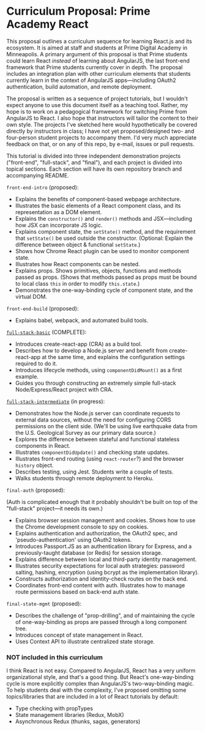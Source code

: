 # Curriculum Proposal: Prime Academy React

This proposal outlines a curriculum sequence for learning React.js and its ecosystem. It is aimed at staff and students at Prime Digital Academy in Minneapolis. A primary argument of this proposal is that Prime students could learn React _instead_ of learning about AngularJS, the last front-end framework that Prime students currently cover in depth. The proposal includes an integration plan with other curriculum elements that students currently learn in the context of AngularJS apps—including OAuth2 authentication, build automation, and remote deployment.

The proposal is written as a sequence of project tutorials, but I wouldn't expect anyone to use this document itself as a teaching tool. Rather, my hope is to work on a pedagogical framwework for switching Prime from AngularJS to React. I also hope that instructors will tailor the content to their own style. The projects I've sketched here would hypothetically be covered directly by instructors in class; I have not yet proposed/designed two- and four-person student projects to accompany them. I'd very much appreciate feedback on that, or on any of this repo, by e-mail, issues or pull requests. 

This tutorial is divided into three independent demonstration projects ("front-end", "full-stack", and "final"), and each project is divided into topical sections. Each section will have its own repository branch and accompanying README.

`front-end-intro` (proposed):

* Explains the benefits of component-based webpage architecture.
* Illustrates the basic elements of a React component class, and its representation as a DOM element.
* Explains the `constructor()` and `render()` methods and JSX—including how JSX can incorporate JS logic.
* Explains component state, the `setState()` method, and the requirement that `setState()` be used outside the constructor. (Optional: Explain the difference between object & functional `setState`.)
* Shows how Chrome React plugin can be used to monitor component state.
* Illustrates how React components can be nested.
* Explains props. Shows primitives, objects, functions and methods passed as props. (Shows that methods passed as props must be bound to local class `this` in order to modify `this.state`.)
* Demonstrates the one-way-binding cycle of component state, and the virtual DOM.

`front-end-build` (proposed):

* Explains babel, webpack, and automated build tools.

[`full-stack-basic`](https://github.com/tataton/react-curriculum-proposal/tree/full-stack-basic) (COMPLETE):

* Introduces create-react-app (CRA) as a build tool.
* Describes how to develop a Node.js server and benefit from create-react-app at the same time, and explains the configuration settings required to do it.
* Introduces lifecycle methods, using `componentDidMount()` as a first example.
* Guides you through constructing an extremely simple full-stack Node/Express/React project with CRA.

[`full-stack-intermediate`](https://github.com/tataton/react-curriculum-proposal/tree/full-stack-intermediate) (in progress):

* Demonstrates how the Node.js server can coordinate requests to external data sources, without the need for configuring CORS permissions on the client side. (We'll be using live earthquake data from the U.S. Geological Survey as our primary data source.)
* Explores the difference between stateful and functional stateless components in React.
* Illustrates `componentDidUpdate()` and checking state updates.
* Illustrates front-end routing (using `react-router`?) and the browser `history` object.
* Describes testing, using Jest. Students write a couple of tests.
* Walks students through remote deployment to Heroku.

`final-auth` (proposed):

(Auth is complicated enough that it probably shouldn't be built on top of the "full-stack" project—it needs its own.)

* Explains browser session management and cookies. Shows how to use the Chrome development console to spy on cookies.
* Explains authentication and authorization, the OAuth2 spec, and 'pseudo-authentication' using OAuth2 tokens.
* Introduces Passport.JS as an authentication library for Express, and a previously-taught database (or Redis) for session storage.
* Explains difference between local and third-party identity management.
* Illustrates security expectations for local auth strategies: password salting, hashing, encryption (using bcrypt as the implementation library).
* Constructs authorization and identity-check routes on the back end.
* Coordinates front-end content with auth. Illustrates how to manage route permissions based on back-end auth state.

`final-state-mgmt` (proposed):

* Describes the challenge of "prop-drilling", and of maintaining the cycle of one-way-binding as props are passed through a long component tree.
* Introduces concept of state management in React.
* Uses Context API to illustrate centralized state storage.

### NOT included in this curriculum

I think React is not easy. Compared to AngularJS, React has a very uniform organizational style, and that's a good thing. But React's one-way-binding cycle is more explicitly complex than AngularJS's two-way-binding magic. To help students deal with the complexity, I've proposed omitting some topics/libraries that are included in a lot of React tutorials by default:

* Type checking with propTypes
* State management libraries (Redux, MobX)
* Asynchronous Redux (thunks, sagas, generators)